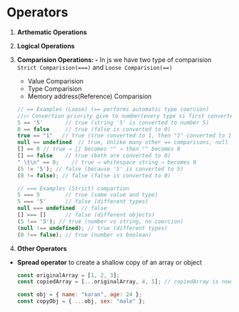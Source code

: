 # **Operators**

1. **Arthematic Operations**

2. **Logical Operations**

3. **Comparision Operations: -** In js we have two type of comparision `Strict Comparision(===)` and `Loose Comparision(==)`

   - Value Comparision
   - Type Comparision
   - Memory address(Reference) Comparision

   ```js
   // == Examples (Loose) (== performs automatic type coercion)
   //ℹ️⭐ Convertion priority give to number(every type si first converted to number)
   5 == '5'       // true (string '5' is converted to number 5)
   0 == false     // true (false is converted to 0)
   true == "1"   // true (true converted to 1, then "1" converted to 1)
   null == undefined  // true, Unlike many other == comparisons, null and undefined are only loosely equal to each other, and not to any number, even 0.
   [] == 0 // true → [] becomes "" → then "" becomes 0
   [] == false    // true (both are converted to 0)
   " \t\n" == 0;    // true → whitespace string → becomes 0
   (5 != '5'); // false (because '5' is converted to 5)
   (0 != false); // false (false is converted to 0)

   // === Examples (Strict) compartion
   5 === 5        // true (same value and type)
   5 === '5'      // false (different types)
   null === undefined  // false
   [] === []      // false (different objects)
   (5 !== '5'); // true (number vs string, no coercion)
   (null !== undefined); // true (different types)
   (0 !== false); // true (number vs boolean)

   ```

4. **Other Operators**

- **Spread operator** to create a shallow copy of an array or object

  ```js
  const originalArray = [1, 2, 3];
  const copiedArray = [...originalArray, 4, 5]; // copiedArray is now [1, 2, 3, 4, 5]

  const obj = { name: "karan", age: 24 };
  const copyObj = { ...obj, sex: "male" };
  ```
